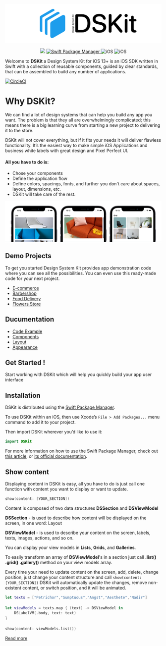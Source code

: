 

<p align="center">
    <img src="Content/Images/Logo.png" width="528" max-width="100%" alt="DSKit"/>
</p>

<p align="center">
    <img src="https://img.shields.io/badge/Swift-5.5-brightgreen.svg" />
    <a href="https://swift.org/package-manager">
        <img src="https://img.shields.io/badge/spm-compatible-brightgreen.svg?style=flat" alt="Swift Package Manager" />
    </a>
    <img src="https://img.shields.io/badge/platforms-iOS-brightgreen.svg?style=flat" alt="iOS"/>
    <img src="https://img.shields.io/badge/iOS-13+-brightgreen.svg?style=flat" alt="iOS"/>
</p>

Welcome to **DSKit** a Design System Kit for iOS 13+ is an iOS SDK written in Swift with a collection of reusable components, guided by clear standards, that can be assembled to build any number of applications.

[![CircleCI](https://circleci.com/gh/imodeveloperlab/dskit/tree/main.svg?style=svg)](https://circleci.com/gh/imodeveloperlab/dskit/tree/main)


# Why DSKit?

We can find a lot of design systems that can help you build any app you want. The problem is that they all are overwhelmingly complicated; this means there is a big learning curve from starting a new project to delivering it to the store.

DSKit will not cover everything, but if it fits your needs it will deliver flawless functionality. It’s the easiest way to make simple iOS Applications and business white labels with great design and Pixel Perfect UI.

#### All you have to do is:

* Chose your components
* Define the application flow
* Define colors, spacings, fonts, and further you don't care about spaces, layout, dimensions, etc.
* DSKit will take care of the rest.

<p align="center">
    <img src="Content/Images/ListGridGallery.png" max-width="100%" alt="DSKit"/>
</p>

## Demo Projects

To get you started Design System Kit provides app demonstration code where you can see all the possibilities. You can even use this ready-made code for your next project.

* [E-commerce](https://github.com/imodeveloperlab/E-commerce)
* [Barbershop](https://github.com/imodeveloperlab/Barbershop)
* [Food Delivery](https://github.com/imodeveloperlab/Food-Delivery)
* [Flowers Store](https://github.com/imodeveloperlab/Flower-Store)

## Ducumentation

* [Code Example](https://dskit.app/home-code-example)
* [Components](https://dskit.app/components)
* [Layout](https://dskit.app/layout)
* [Appearance](https://dskit.app/appearance)

## Get Started !

Start working with DSKit which will help you quickly build your app user interface

## Installation

DSKit is distributed using the [Swift Package Manager](https://swift.org/package-manager). 

To use DSKit within an iOS, then use Xcode’s `File > Add Packages...` menu command to add it to your project.

Then import DSKit wherever you’d like to use it:

```swift
import DSKit
```

For more information on how to use the Swift Package Manager, check out [this article](https://www.swiftbysundell.com/articles/managing-dependencies-using-the-swift-package-manager), or [its official documentation](https://swift.org/package-manager).

## Show content

Displaying content in DSKit is easy, all you have to do is just call one function with content you want to display or want to update.

```swift
show(content: [YOUR_SECTION])
```

Content is composed of two data structures **DSSection** and **DSViewModel**

**DSSection** - is used to describe how content will be displayed on the screen, in one word: Layout

**DSViewModel** - is used to describe your content on the screen, labels, texts, images, actions, and so on.

You can display your view models in **Lists**, **Grids**, and **Galleries**.

To easily transform an array of **DSViewModel**'s in a section just call **.list()** **.grid()** **.gallery()** method on your view models array.

Every time your need to update content on the screen, add, delete, change position, just change your content structure and call `show(content: [YOUR_SECTION])` DSKit will automatically update the changes, remove non-existent content, or switch position, and it will be animated.

```swift
let texts = ["Petrichor","Sumptuous","Angst","Aesthete","Nadir"]

let viewModels = texts.map { (text) -> DSViewModel in
    DSLabelVM(.body, text: text)
}

show(content: viewModels.list())
```
[Read more](https://dskit.app/components)

